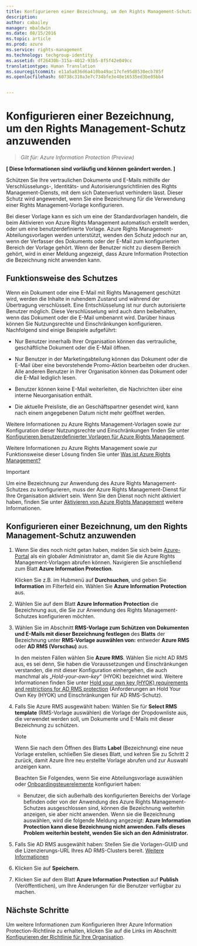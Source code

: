 ```yaml
---
title: Konfigurieren einer Bezeichnung, um den Rights Management-Schutz anzuwenden | Azure Rights Management
description: 
author: cabailey
manager: mbaldwin
ms.date: 08/15/2016
ms.topic: article
ms.prod: azure
ms.service: rights-management
ms.technology: techgroup-identity
ms.assetid: df26430b-315a-4012-93b5-8f5f42e049cc
translationtype: Human Translation
ms.sourcegitcommit: e11a5a836d6a410ba49ac17cfe95d8530ecb785f
ms.openlocfilehash: 60738c310a3e7c734bfe3e48e16535ed3be05bb4


---
```


# Konfigurieren einer Bezeichnung, um den Rights Management-Schutz anzuwenden

>*Gilt für: Azure Information Protection (Preview)*

**[ Diese Informationen sind vorläufig und können geändert werden. ]**

Schützen Sie Ihre vertraulichen Dokumente und E-Mails mithilfe der Verschlüsselungs-, Identitäts- und Autorisierungsrichtlinien des Rights Management-Diensts, mit dem sich Datenverlust verhindern lässt. Dieser Schutz wird angewendet, wenn Sie eine Bezeichnung für die Verwendung einer Rights Management-Vorlage konfigurieren. 

Bei dieser Vorlage kann es sich um eine der Standardvorlagen handeln, die beim Aktivieren von Azure Rights Management automatisch erstellt werden, oder um eine benutzerdefinierte Vorlage. Azure Rights Management-Abteilungsvorlagen werden unterstützt, wenden den Schutz jedoch nur an, wenn der Verfasser des Dokuments oder der E-Mail zum konfigurierten Bereich der Vorlage gehört. Wenn der Benutzer nicht zu diesem Bereich gehört, wird in einer Meldung angezeigt, dass Azure Information Protection die Bezeichnung nicht anwenden kann.

## Funktionsweise des Schutzes

Wenn ein Dokument oder eine E-Mail mit Rights Management geschützt wird, werden die Inhalte in ruhendem Zustand und während der Übertragung verschlüsselt. Eine Entschlüsselung ist nur durch autorisierte Benutzer möglich. Diese Verschlüsselung wird auch dann beibehalten, wenn das Dokument oder die E-Mail umbenannt wird. Darüber hinaus können Sie Nutzungsrechte und Einschränkungen konfigurieren. Nachfolgend sind einige Beispiele aufgeführt:

- Nur Benutzer innerhalb Ihrer Organisation können das vertrauliche, geschäftliche Dokument oder die E-Mail öffnen.

- Nur Benutzer in der Marketingabteilung können das Dokument oder die E-Mail über eine bevorstehende Promo-Aktion bearbeiten oder drucken. Alle anderen Benutzer in Ihrer Organisation können das Dokument oder die E-Mail lediglich lesen.

- Benutzer können keine E-Mail weiterleiten, die Nachrichten über eine interne Neuorganisation enthält.

- Die aktuelle Preisliste, die an Geschäftspartner gesendet wird, kann nach einem angegebenen Datum nicht mehr geöffnet werden.

Weitere Informationen zu Azure Rights Management-Vorlagen sowie zur Konfiguration dieser Nutzungsrechte und Einschränkungen finden Sie unter [Konfigurieren benutzerdefinierter Vorlagen für Azure Rights Management](../deploy-use/configure-custom-templates.md).

Weitere Informationen zu Azure Rights Management sowie zur Funktionsweise dieser Lösung finden Sie unter [Was ist Azure Rights Management?](../understand-explore/what-is-azure-rms.md)

> [!IMPORTANT]
> Um eine Bezeichnung zur Anwendung des Azure Rights Management-Schutzes zu konfigurieren, muss der Azure Rights Management-Dienst für Ihre Organisation aktiviert sein. Wenn Sie den Dienst noch nicht aktiviert haben, finden Sie unter [Aktivieren von Azure Rights Management](../deploy-use/activate-service.md) weitere Informationen.


## Konfigurieren einer Bezeichnung, um den Rights Management-Schutz anzuwenden

1. Wenn Sie dies noch nicht getan haben, melden Sie sich beim [Azure-Portal](https://portal.azure.com) als ein globaler Administrator an, damit Sie die Azure Rights Management-Vorlagen abrufen können. Navigieren Sie anschließend zum Blatt **Azure Information Protection**. 

    Klicken Sie z.B. im Hubmenü auf **Durchsuchen**, und geben Sie **Information** im Filterfeld ein. Wählen Sie **Azure Information Protection** aus.

2. Wählen Sie auf dem Blatt **Azure Information Protection** die Bezeichnung aus, die Sie zur Anwendung des Rights Management-Schutzes konfigurieren möchten.

3. Wählen Sie im Abschnitt **RMS-Vorlage zum Schützen von Dokumenten und E-Mails mit dieser Bezeichnung festlegen** des **Blatts** der Bezeichnung unter **RMS-Vorlage auswählen von:** entweder **Azure RMS** oder **AD RMS (Vorschau)** aus.
    
    In den meisten Fällen wählen Sie **Azure RMS**. Wählen Sie nicht AD RMS aus, es sei denn, Sie haben die Voraussetzungen und Einschränkungen verstanden, die mit dieser Konfiguration einhergehen, die auch manchmal als „*Hold-your-own-key*“ (HYOK) bezeichnet wird. Weitere Informationen finden Sie unter [Hold your own key (HYOK) requirements and restrictions for AD RMS protection](configure-adrms-restrictions.md) (Anforderungen an Hold Your Own Key (HYOK) und Einschränkungen für AD RMS-Schutz).
    
4. Falls Sie Azure RMS ausgewählt haben: Wählen Sie für **Select RMS template** (RMS-Vorlage auswählen) die Vorlage der Dropdownliste aus, die verwendet werden soll, um Dokumente und E-Mails mit dieser Bezeichnung zu schützen.

    > [!NOTE] 
    > Wenn Sie nach dem Öffnen des Blatts **Label** (Bezeichnung) eine neue Vorlage erstellen, schließen Sie dieses Blatt, und kehren Sie zu Schritt 2 zurück, damit Azure Ihre neu erstellte Vorlage abrufen und zur Auswahl anzeigen kann.
    
    Beachten Sie Folgendes, wenn Sie eine Abteilungsvorlage auswählen oder [Onboardingsteuerelemente](../deploy-use/activate-service.md#configuring-onboarding-controls-for-a-phased-deployment) konfiguriert haben:
    
    - Benutzer, die sich außerhalb des konfigurierten Bereichs der Vorlage befinden oder von der Anwendung des Azure Rights Management-Schutzes ausgeschlossen sind, können die Bezeichnung weiterhin anzeigen, sie aber nicht anwenden. Wenn sie die Bezeichnung auswählen, wird die folgende Meldung angezeigt: **Azure Information Protection kann diese Bezeichnung nicht anwenden. Falls dieses Problem weiterhin besteht, wenden Sie sich an den Administrator.**
    
5. Falls Sie AD RMS ausgewählt haben: Stellen Sie die Vorlagen-GUID und die Lizenzierungs-URL Ihres AD RMS-Clusters bereit. [Weitere Informationen](configure-adrms-restrictions.md#locating-the-information-to-specify-ad-rms-protection-with-an-azure-information-protection-label)

6. Klicken Sie auf **Speichern**.

7. Klicken Sie auf dem Blatt **Azure Information Protection** auf **Publish** (Veröffentlichen), um Ihre Änderungen für die Benutzer verfügbar zu machen.

## Nächste Schritte

Um weitere Informationen zum Konfigurieren Ihrer Azure Information Protection-Richtlinie zu erhalten, klicken Sie auf die Links im Abschnitt [Konfigurieren der Richtlinie für Ihre Organisation](configure-policy.md#configuring-your-organization-s-policy).  



<!--HONumber=Aug16_HO3-->


